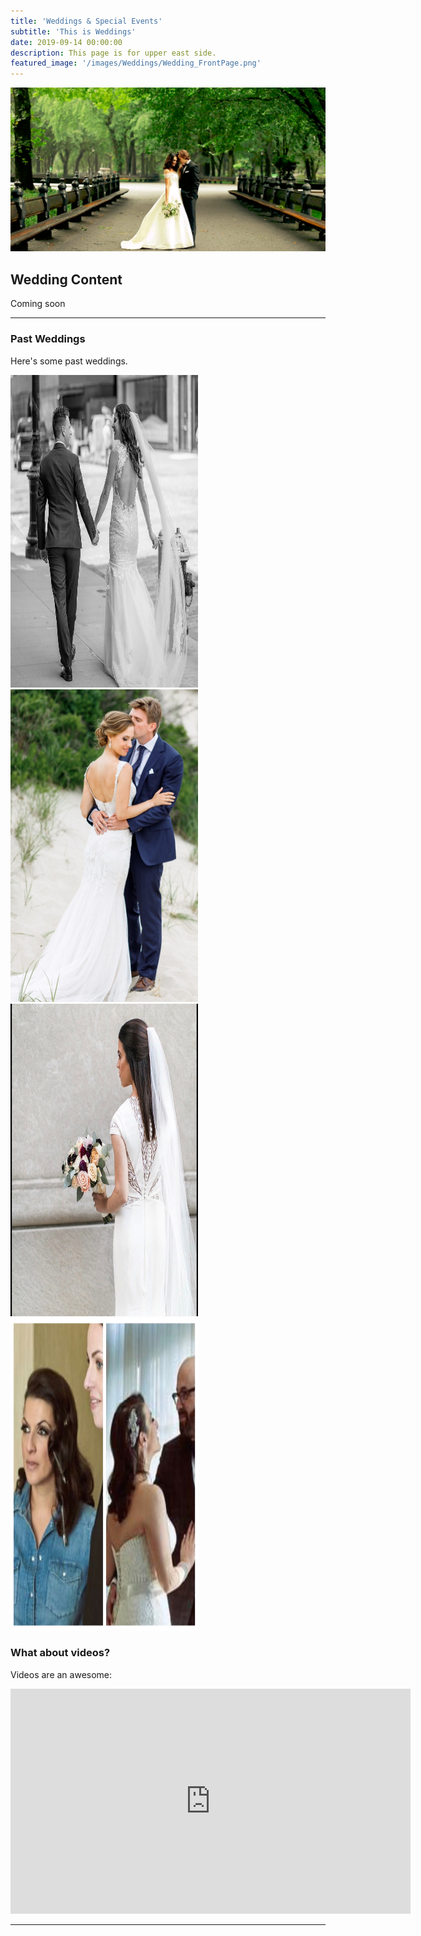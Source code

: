 ```yaml
---
title: 'Weddings & Special Events'
subtitle: 'This is Weddings'
date: 2019-09-14 00:00:00
description: This page is for upper east side.
featured_image: '/images/Weddings/Wedding_FrontPage.png'
---
```


![](/images/Weddings/Wedding_FrontPage.png)

## Wedding Content

Coming soon

---

### Past Weddings

Here's some past weddings.

<div class="gallery" data-columns="1">
	<img src="/images/Weddings/Wedding_1.jpg" style="width:300px;height:500px;">
	<img src="/images/Weddings/Wedding_2.jpg" style="width:300px;height:500px;">
	<img src="/images/Weddings/Wedding_3.jpg" style="width:300px;height:500px;">
	<img src="/images/Weddings/Wedding_4.jpg" style="width:300px;height:500px;">
</div>

### What about videos?

Videos are an awesome:

<iframe src="https://player.vimeo.com/video/19536258?color=ffffff&title=0&byline=0&portrait=0" width="640" height="360" frameborder="0" webkitallowfullscreen mozallowfullscreen allowfullscreen></iframe>

---
